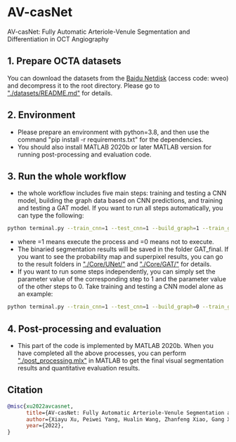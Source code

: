 # AV-casNet
AV-casNet: Fully Automatic Arteriole-Venule Segmentation and Differentiation in OCT Angiography

## 1. Prepare OCTA datasets 
You can download the datasets from the [Baidu Netdisk](https://pan.baidu.com/s/1U1wVj07lKPwZAVkBY0s5Mw) (access code: wveo) and decompress it to the root directory. Please go to ["./datasets/README.md"](datasets/README.md) for details. 

## 2. Environment

- Please prepare an environment with python=3.8, and then use the command "pip install -r requirements.txt" for the dependencies.
- You should also install MATLAB 2020b or later MATLAB version for running post-processing and evaluation code.

## 3. Run the whole workflow

- the whole workflow includes five main steps: training and testing a CNN model, building the graph data based on CNN predictions, and training and testing a GAT model. If you want to run all steps automatically, you can type the following:
```bash
python terminal.py --train_cnn=1 --test_cnn=1 --build_graph=1 --train_gat=1 --test_gat=1
```
- where =1 means execute the process and =0 means not to execute.
- The binaried segmentation results will be saved in the folder GAT_final. If you want to see the probability map and superpixel results, you can go to the result folders in ["./Core/UNet/"](Core/UNet/Result/) and ["./Core/GAT/"](Core/GAT/result_9/) for details.
- If you want to run some steps independently, you can simply set the parameter value of the corresponding step to 1 and the parameter value of the other steps to 0. Take training and testing a CNN model alone as an example:
```bash
python terminal.py --train_cnn=1 --test_cnn=1 --build_graph=0 --train_gat=0 --test_gat=0
```

## 4. Post-processing and evaluation

- This part of the code is implemented by MATLAB 2020b. When you have completed all the above processes, you can perform ["./post_processing.mlx"](post_processing.mlx) in MATLAB to get the final visual segmentation results and quantitative evaluation results.

## Citation

```bibtex
@misc{xu2022avcasnet,
      title={AV-casNet: Fully Automatic Arteriole-Venule Segmentation and Differentiation in OCT Angiography}, 
      author={Xiayu Xu, Peiwei Yang, Hualin Wang, Zhanfeng Xiao, Gang Xing, Xiulan Zhang, Wei Wang, Feng Xu, Jiong Zhang, Jianqin Lei},
      year={2022},
}
```
